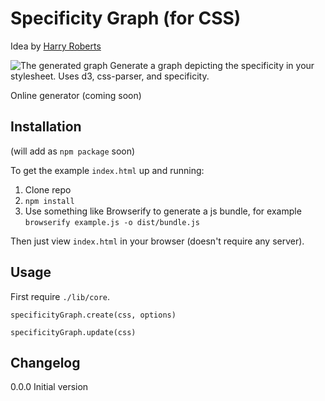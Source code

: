 # Specificity Graph (for CSS)
Idea by [Harry Roberts](http://csswizardry.com/2014/10/the-specificity-graph/)

![The generated graph](https://raw.githubusercontent.com/pocketjoso/specificity-graph/master/img/example-graph.png)
Generate a graph depicting the specificity in your stylesheet. Uses d3, css-parser, and specificity.

Online generator (coming soon)

## Installation
(will add as `npm package` soon)

To get the example `index.html` up and running:  
1. Clone repo  
2. `npm install`  
3. Use something like Browserify to generate a js bundle, for example
  `browserify example.js -o dist/bundle.js`  

Then just view `index.html` in your browser (doesn't require any server).

## Usage
First require `./lib/core`.

`specificityGraph.create(css, options)`

`specificityGraph.update(css)`


## Changelog
0.0.0 Initial version  
